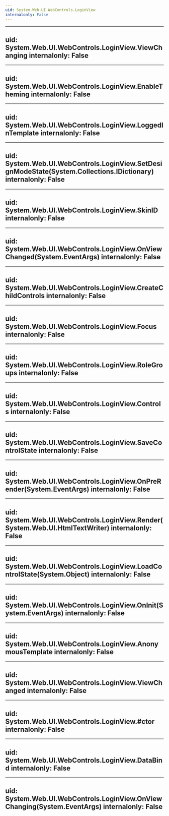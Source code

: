 ```yaml
---
uid: System.Web.UI.WebControls.LoginView
internalonly: False
---
```


---
uid: System.Web.UI.WebControls.LoginView.ViewChanging
internalonly: False
---

---
uid: System.Web.UI.WebControls.LoginView.EnableTheming
internalonly: False
---

---
uid: System.Web.UI.WebControls.LoginView.LoggedInTemplate
internalonly: False
---

---
uid: System.Web.UI.WebControls.LoginView.SetDesignModeState(System.Collections.IDictionary)
internalonly: False
---

---
uid: System.Web.UI.WebControls.LoginView.SkinID
internalonly: False
---

---
uid: System.Web.UI.WebControls.LoginView.OnViewChanged(System.EventArgs)
internalonly: False
---

---
uid: System.Web.UI.WebControls.LoginView.CreateChildControls
internalonly: False
---

---
uid: System.Web.UI.WebControls.LoginView.Focus
internalonly: False
---

---
uid: System.Web.UI.WebControls.LoginView.RoleGroups
internalonly: False
---

---
uid: System.Web.UI.WebControls.LoginView.Controls
internalonly: False
---

---
uid: System.Web.UI.WebControls.LoginView.SaveControlState
internalonly: False
---

---
uid: System.Web.UI.WebControls.LoginView.OnPreRender(System.EventArgs)
internalonly: False
---

---
uid: System.Web.UI.WebControls.LoginView.Render(System.Web.UI.HtmlTextWriter)
internalonly: False
---

---
uid: System.Web.UI.WebControls.LoginView.LoadControlState(System.Object)
internalonly: False
---

---
uid: System.Web.UI.WebControls.LoginView.OnInit(System.EventArgs)
internalonly: False
---

---
uid: System.Web.UI.WebControls.LoginView.AnonymousTemplate
internalonly: False
---

---
uid: System.Web.UI.WebControls.LoginView.ViewChanged
internalonly: False
---

---
uid: System.Web.UI.WebControls.LoginView.#ctor
internalonly: False
---

---
uid: System.Web.UI.WebControls.LoginView.DataBind
internalonly: False
---

---
uid: System.Web.UI.WebControls.LoginView.OnViewChanging(System.EventArgs)
internalonly: False
---
